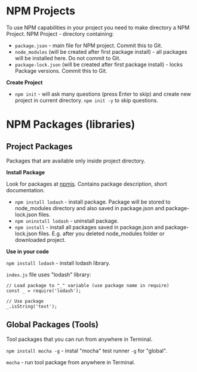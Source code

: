 # NPM Projects
To use NPM capabilities in your project you need to make directory a NPM Project. NPM Project - directory containing:
* `package.json` - main file for NPM project. Commit this to Git.
* `node_modules` (will be created after first package install) - all packages will be installed here. Do not commit to Git.
* `package-lock.json` (will be created after first package install) - locks Package versions. Commit this to Git. 

**Create Project**

* `npm init` - will ask many questions (press Enter to skip) and create new project in current directory. `npm init -y` to skip questions.


# NPM Packages (libraries)

## Project Packages
Packages that are available only inside project directory.

**Install Package**

Look for packages at [npmjs](https://www.npmjs.com/). Contains package description, short documentation.

* `npm install lodash` - install package. Package will be stored to node_modules directory and also saved in package.json and package-lock.json files.
* `npm uninstall lodash` - uninstall package.
* `npm install` - install all packages saved in package.json and package-lock.json files. E.g. after you deleted node_modules folder or downloaded project.


**Use in your code**

`npm install lodash` - install lodash library.

`index.js` file uses "lodash" library:
```
// Load package to "_" variable (use package name in require)
const _ = require('lodash');

// Use package
_.isString('text');
```

## Global Packages (Tools)
Tool packages that you can run from anywhere in Terminal.

`npm install mocha -g` - instal "mocha" test runner `-g` for "global".

`mocha` - run tool package from anywhere in Terminal.


